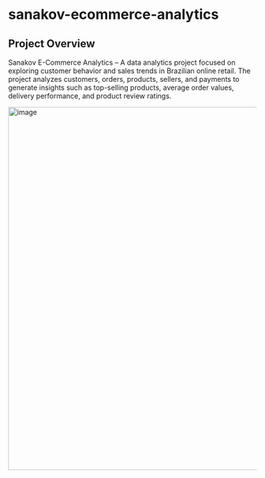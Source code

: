 # sanakov-ecommerce-analytics

## **Project Overview**

Sanakov E-Commerce Analytics – A data analytics project focused on exploring customer behavior and sales trends in Brazilian online retail. The project analyzes customers, orders, products, sellers, and payments to generate insights such as top-selling products, average order values, delivery performance, and product review ratings.

<img width="1523" height="738" alt="image" src="https://github.com/user-attachments/assets/ac4f5cc3-91fe-4992-a180-76d4086f022c" />

